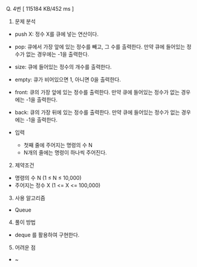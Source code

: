 Q. 4번 [ 115184 KB/452 ms ]

1. 문제 분석
- push X: 정수 X를 큐에 넣는 연산이다.
- pop: 큐에서 가장 앞에 있는 정수를 빼고, 그 수를 출력한다. 만약 큐에 들어있는 정수가 없는 경우에는 -1을 출력한다.
- size: 큐에 들어있는 정수의 개수를 출력한다.
- empty: 큐가 비어있으면 1, 아니면 0을 출력한다.
- front: 큐의 가장 앞에 있는 정수를 출력한다. 만약 큐에 들어있는 정수가 없는 경우에는 -1을 출력한다.
- back: 큐의 가장 뒤에 있는 정수를 출력한다. 만약 큐에 들어있는 정수가 없는 경우에는 -1을 출력한다.

- 입력
  - 첫째 줄에 주어지는 명령의 수 N
  - N개의 줄에는 명령이 하나씩 주어진다.

2. 제약조건
- 명령의 수 N (1 ≤ N ≤ 10,000)
- 주어지는 정수 X (1 <= X <= 100,000)

3. 사용 알고리즘
- Queue

4. 풀이 방법
- deque 를 활용하여 구현한다.

5. 어려운 점
- ~